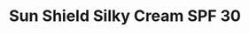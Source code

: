 ---
title: Sun Shield Silky Cream SPF 30
description:
image: /images/produkter/image21.jpg
shop_link: 'https://www.beauty-bar.se/partner/pipers-hudvard/?add-to-cart=1388'
info_link: 'https://www.beauty-bar.se/produkt/sun-shield-silky-cream-spf-30-pa50ml/'
pris: '390:-'
category: UV-skydd
---